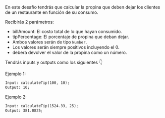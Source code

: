 En este desafío tendrás que calcular la propina que deben dejar los clientes de un restaurante en función de su consumo.

Recibirás 2 parámetros:

- billAmount: El costo total de lo que hayan consumido.
- tipPercentage: El porcentaje de propina que deban dejar.
- Ambos valores serán de tipo `Number`.
- Los valores serán siempre positivos incluyendo el 0.
- deberá devolver el valor de la propina como un número.

Tendrás inputs y outputs como los siguientes 👇

Ejemplo 1:

```txt
Input: calculateTip(100, 10);
Output: 10;
```

Ejemplo 2:

```txt
Input: calculateTip(1524.33, 25);
Output: 381.0825;
```
